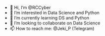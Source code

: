 - 👋 Hi, I’m @RCCyber
- 👀 I’m interested in Data Science and Python
- 🌱 I’m currently learning DS and Python
- 💞️ I’m looking to collaborate on Data Science
- 📫 How to reach me: @Jeki_P (Telegram)

<!---
RCCyber/RCCyber is a ✨ special ✨ repository because its `README.md` (this file) appears on your GitHub profile.
You can click the Preview link to take a look at your changes.
--->

